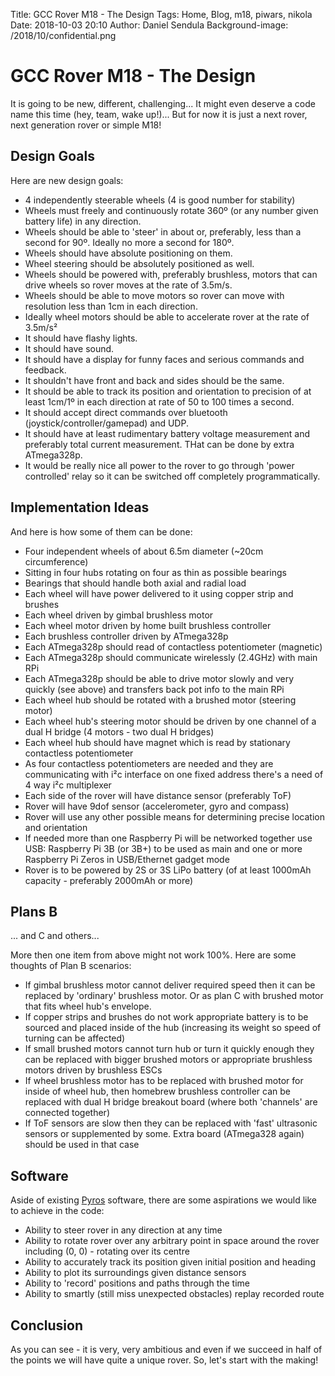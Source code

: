 Title: GCC Rover M18 - The Design
Tags: Home, Blog, m18, piwars, nikola
Date: 2018-10-03 20:10
Author: Daniel Sendula
Background-image: /2018/10/confidential.png

# GCC Rover M18 - The Design

It is going to be new, different, challenging... It might even deserve a code name this time (hey, team, wake up!)...
But for now it is just a next rover, next generation rover or simple M18!

## Design Goals

Here are new design goals:

- 4 independently steerable wheels (4 is good number for stability)
- Wheels must freely and continuously rotate 360º (or any number given battery life) in any direction.
- Wheels should be able to 'steer' in about or, preferably, less than a second for 90º. Ideally no more a second for 180º.
- Wheels should have absolute positioning on them.
- Wheel steering should be absolutely positioned as well.
- Wheels should be powered with, preferably brushless, motors that can drive wheels so rover moves at the rate of 3.5m/s.
- Wheels should be able to move motors so rover can move with resolution less than 1cm in each direction.
- Ideally wheel motors should be able to accelerate rover at the rate of 3.5m/s²
- It should have flashy lights.
- It should have sound.
- It should have a display for funny faces and serious commands and feedback.
- It shouldn't have front and back and sides should be the same.
- It should be able to track its position and orientation to precision of at least 1cm/1º in each direction at rate of 50 to 100 times a second.
- It should accept direct commands over bluetooth (joystick/controller/gamepad) and UDP.
- It should have at least rudimentary battery voltage measurement and preferably total current measurement. THat can be done by extra ATmega328p.
- It would be really nice all power to the rover to go through 'power controlled' relay so it can be switched off completely programmatically. 


## Implementation Ideas

And here is how some of them can be done:

- Four independent wheels of about 6.5m diameter (~20cm circumference)
- Sitting in four hubs rotating on four as thin as possible bearings
- Bearings that should handle both axial and radial load
- Each wheel will have power delivered to it using copper strip and brushes
- Each wheel driven by gimbal brushless motor
- Each wheel motor driven by home built brushless controller
- Each brushless controller driven by ATmega328p
- Each ATmega328p should read of contactless potentiometer (magnetic)
- Each ATmega328p should communicate wirelessly (2.4GHz) with main RPi
- Each ATmega328p should be able to drive motor slowly and very quickly (see above) and transfers back pot info to the main RPi
- Each wheel hub should be rotated with a brushed motor (steering motor)
- Each wheel hub's steering motor should be driven by one channel of a dual H bridge (4 motors - two dual H bridges)
- Each wheel hub should have magnet which is read by stationary contactless potentiometer
- As four contactless potentiometers are needed and they are communicating with i²c interface on one fixed address there's a need of 4 way i²c multiplexer
- Each side of the rover will have distance sensor (preferably ToF)
- Rover will have 9dof sensor (accelerometer, gyro and compass)
- Rover will use any other possible means for determining precise location and orientation
- If needed more than one Raspberry Pi will be networked together use USB: Raspberry Pi 3B (or 3B+) to be used as main and
one or more Raspberry Pi Zeros in USB/Ethernet gadget mode
- Rover is to be powered by 2S or 3S LiPo battery (of at least 1000mAh capacity - preferably 2000mAh or more)


## Plans B

... and C and others...

More then one item from above might not work 100%. Here are some thoughts of Plan B scenarios:

- If gimbal brushless motor cannot deliver required speed then it can be replaced by 'ordinary' brushless motor. Or as plan C with brushed motor that fits wheel hub's envelope.
- If copper strips and brushes do not work appropriate battery is to be sourced and placed inside of the hub (increasing its weight so speed of turning can be affected)
- If small brushed motors cannot turn hub or turn it quickly enough they can be replaced with bigger brushed motors or appropriate brushless motors driven by brushless ESCs
- If wheel brushless motor has to be replaced with brushed motor for inside of wheel hub, then homebrew brushless controller can be replaced with dual H bridge breakout board (where both 'channels' are connected together)
- If ToF sensors are slow then they can be replaced with 'fast' ultrasonic sensors or supplemented by some. Extra board (ATmega328 again) should be used in that case


## Software

Aside of existing [Pyros](https://github.com/GamesCreatorsClub/GCC-Rover/tree/master/pyros "PyROS") software, there are some aspirations we would like to achieve in the code:

- Ability to steer rover in any direction at any time
- Ability to rotate rover over any arbitrary point in space around the rover including (0, 0) - rotating over its centre
- Ability to accurately track its position given initial position and heading
- Ability to plot its surroundings given distance sensors
- Ability to 'record' positions and paths through the time
- Ability to smartly (still miss unexpected obstacles) replay recorded route


## Conclusion

As you can see - it is very, very ambitious and even if we succeed in half of the points we will have quite a unique rover. So, let's start with the making! 